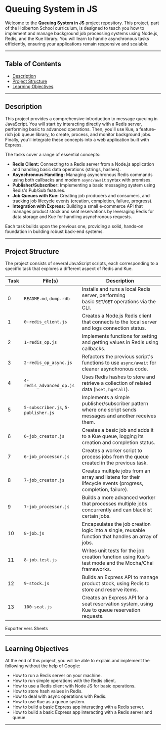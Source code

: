 # Queuing System in JS

Welcome to the **Queuing System in JS** project repository. This project, part of the Holberton School curriculum, is designed to teach you how to implement and manage background job processing systems using Node.js, Redis, and the Kue library. You will learn to handle asynchronous tasks efficiently, ensuring your applications remain responsive and scalable.

---

## Table of Contents

- [Description](#description)
- [Project Structure](#project-structure)
- [Learning Objectives](#learning-objectives)

---

## Description

This project provides a comprehensive introduction to message queuing in JavaScript. You will start by interacting directly with a Redis server, performing basic to advanced operations. Then, you'll use Kue, a feature-rich job queue library, to create, process, and monitor background jobs. Finally, you'll integrate these concepts into a web application built with Express.

The tasks cover a range of essential concepts:

- **Redis Client:** Connecting to a Redis server from a Node.js application and handling basic data operations (strings, hashes).
- **Asynchronous Handling:** Managing asynchronous Redis commands using both callbacks and modern `async/await` syntax with promises.
- **Publisher/Subscriber:** Implementing a basic messaging system using Redis's Pub/Sub features.
- **Job Queues with Kue:** Creating job producers and consumers, and tracking job lifecycle events (creation, completion, failure, progress).
- **Integration with Express:** Building a small e-commerce API that manages product stock and seat reservations by leveraging Redis for data storage and Kue for handling asynchronous requests.

Each task builds upon the previous one, providing a solid, hands-on foundation in building robust back-end systems.

---

## Project Structure

The project consists of several JavaScript scripts, each corresponding to a specific task that explores a different aspect of Redis and Kue.

|Task|File(s)|Description|
|---|---|---|
|0|`README.md`, `dump.rdb`|Installs and runs a local Redis server, performing basic `SET`/`GET` operations via the CLI.|
|1|`0-redis_client.js`|Creates a Node.js Redis client that connects to the local server and logs connection status.|
|2|`1-redis_op.js`|Implements functions for setting and getting values in Redis using callbacks.|
|3|`2-redis_op_async.js`|Refactors the previous script's functions to use `async/await` for cleaner asynchronous code.|
|4|`4-redis_advanced_op.js`|Uses Redis hashes to store and retrieve a collection of related data (`hset`, `hgetall`).|
|5|`5-subscriber.js`, `5-publisher.js`|Implements a simple publisher/subscriber pattern where one script sends messages and another receives them.|
|6|`6-job_creator.js`|Creates a basic job and adds it to a Kue queue, logging its creation and completion status.|
|7|`6-job_processor.js`|Creates a worker script to process jobs from the queue created in the previous task.|
|8|`7-job_creator.js`|Creates multiple jobs from an array and listens for their lifecycle events (progress, completion, failure).|
|9|`7-job_processor.js`|Builds a more advanced worker that processes multiple jobs concurrently and can blacklist certain jobs.|
|10|`8-job.js`|Encapsulates the job creation logic into a single, reusable function that handles an array of jobs.|
|11|`8-job.test.js`|Writes unit tests for the job creation function using Kue's test mode and the Mocha/Chai frameworks.|
|12|`9-stock.js`|Builds an Express API to manage product stock, using Redis to store and reserve items.|
|13|`100-seat.js`|Creates an Express API for a seat reservation system, using Kue to queue reservation requests.|

Exporter vers Sheets

---

## Learning Objectives

At the end of this project, you will be able to explain and implement the following without the help of Google:

- How to run a Redis server on your machine.
- How to run simple operations with the Redis client.
- How to use a Redis client with Node JS for basic operations.
- How to store hash values in Redis.
- How to deal with async operations with Redis.
- How to use Kue as a queue system.
- How to build a basic Express app interacting with a Redis server.
- How to build a basic Express app interacting with a Redis server and queue.

---
